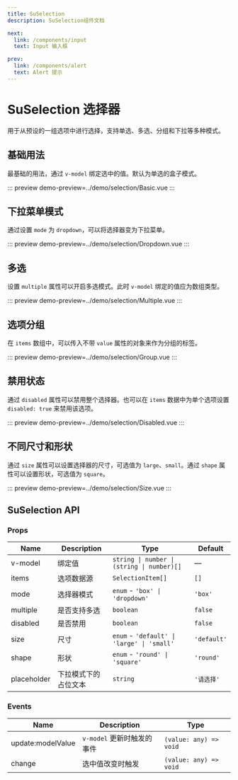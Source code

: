 ```yaml
---
title: SuSelection
description: SuSelection组件文档

next:
  link: /components/input
  text: Input 输入框

prev:
  link: /components/alert
  text: Alert 提示
---
```


# SuSelection 选择器

用于从预设的一组选项中进行选择，支持单选、多选、分组和下拉等多种模式。

## 基础用法

最基础的用法，通过 `v-model` 绑定选中的值。默认为单选的盒子模式。

::: preview
demo-preview=../demo/selection/Basic.vue
:::

## 下拉菜单模式

通过设置 `mode` 为 `dropdown`，可以将选择器变为下拉菜单。

::: preview
demo-preview=../demo/selection/Dropdown.vue
:::

## 多选

设置 `multiple` 属性可以开启多选模式。此时 `v-model` 绑定的值应为数组类型。

::: preview
demo-preview=../demo/selection/Multiple.vue
:::

## 选项分组

在 `items` 数组中，可以传入不带 `value` 属性的对象来作为分组的标签。

::: preview
demo-preview=../demo/selection/Group.vue
:::

## 禁用状态

通过 `disabled` 属性可以禁用整个选择器。也可以在 `items` 数据中为单个选项设置 `disabled: true` 来禁用该选项。

::: preview
demo-preview=../demo/selection/Disabled.vue
:::

## 不同尺寸和形状

通过 `size` 属性可以设置选择器的尺寸，可选值为 `large`、`small`。通过 `shape` 属性可以设置形状，可选值为 `square`。

::: preview
demo-preview=../demo/selection/Size.vue
:::

## SuSelection API

### Props

| Name        | Description          | Type                                       | Default     |
| ----------- | -------------------- | ------------------------------------------ | ----------- |
| v-model     | 绑定值               | `string \| number \| (string \| number)[]` | —           |
| items       | 选项数据源           | `SelectionItem[]`                          | `[]`        |
| mode        | 选择器模式           | `enum` - `'box' \| 'dropdown'`             | `'box'`     |
| multiple    | 是否支持多选         | `boolean`                                  | `false`     |
| disabled    | 是否禁用             | `boolean`                                  | `false`     |
| size        | 尺寸                 | `enum` - `'default' \| 'large' \| 'small'` | `'default'` |
| shape       | 形状                 | `enum` - `'round' \| 'square'`             | `'round'`   |
| placeholder | 下拉模式下的占位文本 | `string`                                   | `'请选择'`  |

### Events

| Name              | Description                | Type                   |
| ----------------- | -------------------------- | ---------------------- |
| update:modelValue | `v-model` 更新时触发的事件 | `(value: any) => void` |
| change            | 选中值改变时触发           | `(value: any) => void` |
